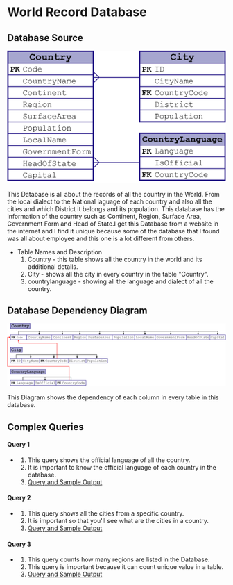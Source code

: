 # World Record Database


## Database Source
![](images/ERD.png)

This Database is all about the records of all the country in the World. From the local dialect to the National laguage of each country and also all the cities and which District it belongs and its population. This database has the information of the country such as Continent, Region, Surface Area, Government Form and Head of State.I get this Database from a website in the internet and I find it unique because some of the database that I found was all about employee and this one is a lot different from others.

* Table Names and Description
  1. Country - this table shows all the country in the world and its additional details.
  2. City - shows all the city in every country in the table "Country".
  3. countrylanguage - showing all the language and dialect of all the country.

## Database Dependency Diagram
![](images/DDD.png)

This Diagram shows the dependency of each column in every table in this database.


## Complex Queries

#### Query 1
* 
    1.    This query shows the official language of all the country.
    2.    It is important to know the official language of each country in the database.
    3.    [Query and Sample Output](/sample/query.md/#Query-1)

#### Query 2
* 
    1.    This query shows all the cities from a specific country.
    2.    It is important so that you'll see what are the cities in a country.
    3.    [Query and Sample Output](/sample/query.md/#Query-2)

#### Query 3
* 
    1.    This query counts how many regions are listed in the Database.
    2.    This query is important because it can count unique value in a table.
    3.    [Query and Sample Output](/sample/query.md/#Query-3)


